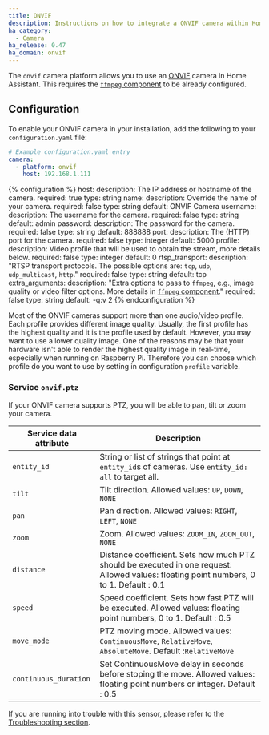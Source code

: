 ```yaml
---
title: ONVIF
description: Instructions on how to integrate a ONVIF camera within Home Assistant.
ha_category:
  - Camera
ha_release: 0.47
ha_domain: onvif
---
```


The `onvif` camera platform allows you to use an [ONVIF](https://www.onvif.org/) camera in Home Assistant. This requires the [`ffmpeg` component](/integrations/ffmpeg/) to be already configured.

## Configuration

To enable your ONVIF camera in your installation, add the following to your `configuration.yaml` file:

```yaml
# Example configuration.yaml entry
camera:
  - platform: onvif
    host: 192.168.1.111
```

{% configuration %}
host:
  description: The IP address or hostname of the camera.
  required: true
  type: string
name:
  description: Override the name of your camera.
  required: false
  type: string
  default: ONVIF Camera
username:
  description: The username for the camera.
  required: false
  type: string
  default: admin
password:
  description: The password for the camera.
  required: false
  type: string
  default: 888888
port:
  description: The (HTTP) port for the camera.
  required: false
  type: integer
  default: 5000
profile:
  description: Video profile that will be used to obtain the stream, more details below.
  required: false
  type: integer
  default: 0
rtsp_transport:
  description: "RTSP transport protocols. The possible options are: `tcp`, `udp`, `udp_multicast`, `http`."
  required: false
  type: string
  default: tcp
extra_arguments:
  description: "Extra options to pass to `ffmpeg`, e.g., image quality or video filter options. More details in [`ffmpeg` component](/integrations/ffmpeg)."
  required: false
  type: string
  default: -q:v 2
{% endconfiguration %}

Most of the ONVIF cameras support more than one audio/video profile. Each profile provides different image quality. Usually, the first profile has the highest quality and it is the profile used by default. However, you may want to use a lower quality image. One of the reasons may be that your hardware isn't able to render the highest quality image in real-time, especially when running on Raspberry Pi. Therefore you can choose which profile do you want to use by setting in configuration `profile` variable.

### Service `onvif.ptz`

If your ONVIF camera supports PTZ, you will be able to pan, tilt or zoom your camera.

| Service data attribute | Description |
| -----------------------| ----------- |
| `entity_id` | String or list of strings that point at `entity_id`s of cameras. Use `entity_id: all` to target all.
| `tilt` | Tilt direction. Allowed values: `UP`, `DOWN`, `NONE`
| `pan` | Pan direction. Allowed values: `RIGHT`, `LEFT`, `NONE`
| `zoom` | Zoom. Allowed values: `ZOOM_IN`, `ZOOM_OUT`, `NONE`
| `distance` | Distance coefficient. Sets how much PTZ should be executed in one request. Allowed values: floating point numbers, 0 to 1. Default : 0.1
| `speed` | Speed coefficient. Sets how fast PTZ will be executed. Allowed values: floating point numbers, 0 to 1. Default : 0.5
| `move_mode` | PTZ moving mode. Allowed values: `ContinuousMove`, `RelativeMove`, `AbsoluteMove`. Default :`RelativeMove`
| `continuous_duration` | Set ContinuousMove delay in seconds before stoping the move. Allowed values: floating point numbers or integer. Default : 0.5

If you are running into trouble with this sensor, please refer to the [Troubleshooting section](/integrations/ffmpeg/#troubleshooting).
